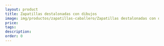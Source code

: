 ```yaml
---
layout: product
title: Zapatillas destalonadas con dibujos
image: img/productos/zapatillas-caballero/Zapatillas destalonadas con dibujos.webp
price: 
tags: 
description: 
order: 0
---
```

